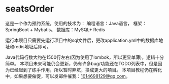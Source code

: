 # seatsOrder
这是一个作为预约系统，使用的技术为：
编程语言：Java语言，
框架：SpringBoot + Mybatis。
数据库：MySQL+ Redis

运行本项目只需要先运行项目中的sql文件后，更改application.yml中的数据库地址和redis地址后即可。

Java代码行数大约在1500行左右(因为使用了lombok，所以更显单薄)，逻辑十分简单。
本项目未来可能仍会更新，仍有许多bug/功能还在TODO列表中，但是因为已经起到了练手作用，所以暂时弃坑，换成更大的项目。
本项目教程仍在孵化中，如果想要催促，可以发邮件催我：1014698129@qq.com。
